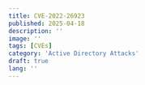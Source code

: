 ```yaml
---
title: CVE-2022-26923
published: 2025-04-18
description: ''
image: ''
tags: [CVEs]
category: 'Active Directory Attacks'
draft: true 
lang: ''
---
```

